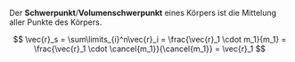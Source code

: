 Der **Schwerpunkt**/**Volumenschwerpunkt** eines Körpers ist die Mittelung aller Punkte des Körpers.

$$
\vec{r}_s = \sum\limits_{i}^n\vec{r}_i =
\frac{\vec{r}_1 \cdot m_1}{m_1} =
\frac{\vec{r}_1 \cdot \cancel{m_1}}{\cancel{m_1}} = \vec{r}_1
$$